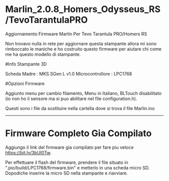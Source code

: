 # Marlin_2.0.8_Homers_Odysseus_RS/TevoTarantulaPRO
Aggiornamento Firmware Marlin Per Tevo Tarantula PRO/Homers RS

Non trovavo nulla in rete per aggiornare questa stampante allora mi sono rimboccato le maniche e ho costruito questo firmware per aiutare chi come me ha questo modello di stampante.

#Info Stampante 3D

Scheda Madre : MKS SGen L v1.0
Microcontrollore : LPC1768

#Opzioni Firmware

Aggiunto menu per cambio filamento,
Menu in Italiano,
BLTouch disabilitato (io non ho il sensore ma si puo abilitare nel file configuration.h).

Questi sono i file da sostituire nella cartella dove si trova il file Marlin.ino

--------------------------------------------------------------------------------------------------------------------------------

# Firmware Completo Gia Compilato

Aggiungo il link del firmware gia compilato per fare piu veloce https://bit.ly/3bUI0Tw.

Per effettuare il flash del firmware, prendere il file situato in ".pio/build/LPC1768/firmware.bin" e metterlo in una scheda micro SD.
Dopodiche inserire la micro SD nella stampante e riavviare.
